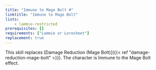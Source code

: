```yaml
---
title: "Immune to Mage Bolt #"
linktitle: "Immune to Mage Bolt"
lists:
    - lammie-restricted
prerequisites: []
requirements: ["Lammie or Loresheet"]
replacement: true
---
```

This skill replaces [Damage Reduction (Mage Bolt)]({{< ref "damage-reduction-mage-bolt" >}}). The character is Immune to the Mage Bolt effect.
